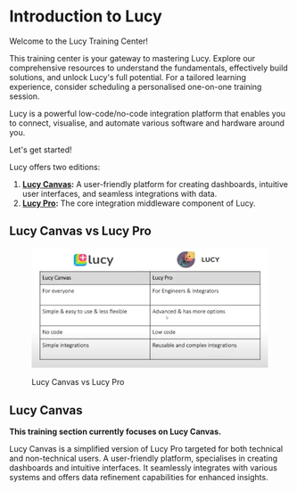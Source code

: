 # Introduction to Lucy

Welcome to the Lucy Training Center!

This training center is your gateway to mastering Lucy. Explore our comprehensive resources to understand the fundamentals, effectively build solutions, and unlock Lucy's full potential. For a tailored learning experience, consider scheduling a personalised one-on-one training session.&#x20;

Lucy is a powerful low-code/no-code integration platform that enables you to connect, visualise, and automate various software and hardware around you.

Let's get started!

Lucy offers two editions:

1. [**Lucy Canvas**](./)**:** A user-friendly platform for creating dashboards, intuitive user interfaces, and seamless integrations with data.
2. [**Lucy Pro**](https://app.gitbook.com/o/rFRFJlYlHWiEgHIppKnt/s/r90o9gxIl0sBRbdhjFUQ/)**:** The core integration middleware component of Lucy.

## Lucy Canvas vs Lucy Pro

<figure><img src=".gitbook/assets/image (1).png" alt=""><figcaption><p>Lucy Canvas vs Lucy Pro</p></figcaption></figure>

## Lucy Canvas

**This training section currently focuses on Lucy Canvas.**

Lucy Canvas is a simplified version of Lucy Pro targeted for both technical and non-technical users. A user-friendly platform, specialises in creating dashboards and intuitive interfaces. It seamlessly integrates with various systems and offers data refinement capabilities for enhanced insights.
